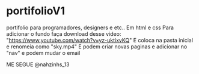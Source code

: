 # portifolioV1
portifolio para programadores, designers e etc.. Em html e css
Para adicionar o fundo faça download desse video: "https://www.youtube.com/watch?v=yz-uktixvKQ"
E coloca na pasta inicial e renomeia como "sky.mp4"
E podem criar novas paginas e adicionar no "nav" e podem mudar o email 

ME SEGUE @nahzinhs_13
